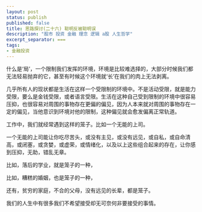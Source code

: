 ```yaml
---
layout: post
status: publish
published: false
title: 思路探讨(二十六) 聪明反被聪明误
description: "股市 投资 金融 理念 逻辑 a股 人生哲学"
excerpt_separator: ===
tags:
- 金融投资
---
```




什么是‘局’，一个限制我们发挥的环境，环境是比较难选择的，大部分时候我们都无法轻易抛弃的它，甚至有时候这个环境就‘长’在我们的肉上无法剥离。

几乎所有人的现状都是生活在这样一个受限制的环境中。不是活动受限，就是能力受限，要么是金钱受限，或者语言受限。生活在这种自己受到限制的环境中很容易压抑，也很容易对周围的事物存在更偏的偏见，因为人本来就对周围的事物存在一定的偏见，当他意识到环境对他的限制，这种偏见就会愈发偏离正常轨道。

工作中，我们就经常遇到这样的笼子。比如一个无能的上司。

一个无能的上司能让你吃尽苦头，或没有主见，或没有远见，或自私，或自命清高，或闭塞，或贪婪，或虚荣，或情绪化，以及以上这些组合起来的存在，让你感到压抑，无助，错乱无章。






比如，落后的学业，就是笼子的一种，

比如，糟糕的婚姻，也是笼子的一种，

还有，贫穷的家庭，不合的父母，没有远见的长辈，都是笼子。



我们的人生中有很多我们不希望接受却无可奈何非要接受的事情。

